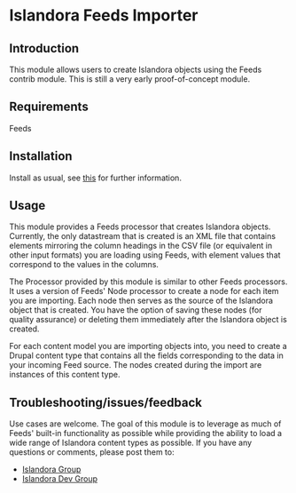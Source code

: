 # Islandora Feeds Importer

## Introduction

This module allows users to create Islandora objects using the Feeds contrib module. This is still a very early proof-of-concept module.

## Requirements

Feeds

## Installation

Install as usual, see [this](https://drupal.org/documentation/install/modules-themes/modules-7) for further information.

## Usage

This module provides a Feeds processor that creates Islandora objects. Currently, the only datastream that is created is an XML file that contains elements mirroring the column headings in the CSV file (or equivalent in other input formats) you are loading using Feeds, with element values that correspond to the values in the columns.

The Processor provided by this module is similar to other Feeds processors. It uses a version of Feeds' Node processor to create a node for each item you are importing. Each node then serves as the source of the Islandora object that is created. You have the option of saving these nodes (for quality assurance) or deleting them immediately after the Islandora object is created.

For each content model you are importing objects into, you need to create a Drupal content type that contains all the fields corresponding to the data in your incoming Feed source. The nodes created during the import are instances of this content type.

## Troubleshooting/issues/feedback

Use cases are welcome. The goal of this module is to leverage as much of Feeds' built-in functionality as possible while providing the ability to load a wide range of Islandora content types as possible. If you have any questions or comments, please post them to:

* [Islandora Group](https://groups.google.com/forum/?hl=en&fromgroups#!forum/islandora)
* [Islandora Dev Group](https://groups.google.com/forum/?hl=en&fromgroups#!forum/islandora-dev)

